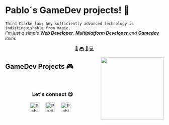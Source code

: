 # Pablo´s GameDev projects! 👋


`Third Clarke law; Any sufficiently advanced technology is indistinguishable from magic.`<br><em> I'm just a simple **Web Developer**, **Multiplatform Developer** and **Gamedev** lover.</em>


<p align="center">
<a href="https://github.com/MeerkatDeveloper/MeerkatDeveloper/blob/master/ai.md">🤖</a>
<a href="https://github.com/MeerkatDeveloper/MeerkatDeveloper/blob/master/gamedev.md">🎮</a>
<a href="https://github.com/MeerkatDeveloper/MeerkatDeveloper/blob/master/blockchain.md">🔑</a>
<a href="https://github.com/MeerkatDeveloper/MeerkatDeveloper/blob/master/backend.md">💻</a>
</p>


<a href="https://meerkatdeveloper.github.io/">
<img align="right" height="auto" width="200" src="https://github.com/MeerkatDeveloper/MeerkatDeveloper/raw/master/img/pequesoft.png"/>
</a>


## GameDev Projects 🎮



<br>

<div align="center">
<h3 align="center">Let's connect 😋</h3>
</div>
<p align="center">
<a href="https://www.linkedin.com/in/meerkatdev/" target="blank">
<img align="center" width="30px" alt="Pablo's LinkedIn" src="https://www.vectorlogo.zone/logos/linkedin/linkedin-icon.svg"/></a> &nbsp; &nbsp;
<a href="https://www.spigotmc.org/resources/authors/pablockda.106309/" target="blank">
<img align="center" width="30px" alt="Pablo´s Portfolio" src="https://github.com/MeerkatDeveloper/MeerkatDeveloper/raw/master/img/faucet.svg"/></a> &nbsp; &nbsp;
<a href="https://www.spigotmc.org/resources/authors/pablockda.106309/" target="blank">
<img align="center" width="30px" alt="Pablo´s Spigot" src="https://www.vectorlogo.zone/logos/youtube/youtube-icon.svg"/></a> &nbsp; &nbsp;

</p>



